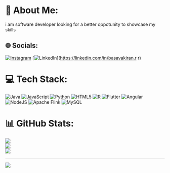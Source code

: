 # 💫 About Me:
i am software developer looking for a better oppotunity to showcase my skills


## 🌐 Socials:
[![Instagram](https://img.shields.io/badge/Instagram-%23E4405F.svg?logo=Instagram&logoColor=white)](https://instagram.com/_basava_kiran_2024_) [![LinkedIn](https://img.shields.io/badge/LinkedIn-%230077B5.svg?logo=linkedin&logoColor=white)](https://linkedin.com/in/basavakiran.r r) 

# 💻 Tech Stack:
![Java](https://img.shields.io/badge/java-%23ED8B00.svg?style=flat&logo=openjdk&logoColor=white) ![JavaScript](https://img.shields.io/badge/javascript-%23323330.svg?style=flat&logo=javascript&logoColor=%23F7DF1E) ![Python](https://img.shields.io/badge/python-3670A0?style=flat&logo=python&logoColor=ffdd54) ![HTML5](https://img.shields.io/badge/html5-%23E34F26.svg?style=flat&logo=html5&logoColor=white) ![R](https://img.shields.io/badge/r-%23276DC3.svg?style=flat&logo=r&logoColor=white) ![Flutter](https://img.shields.io/badge/Flutter-%2302569B.svg?style=flat&logo=Flutter&logoColor=white) ![Angular](https://img.shields.io/badge/angular-%23DD0031.svg?style=flat&logo=angular&logoColor=white) ![NodeJS](https://img.shields.io/badge/node.js-6DA55F?style=flat&logo=node.js&logoColor=white) ![Apache Flink](https://img.shields.io/badge/Apache%20Flink-E6526F?style=flat&logo=Apache%20Flink&logoColor=white) ![MySQL](https://img.shields.io/badge/mysql-4479A1.svg?style=flat&logo=mysql&logoColor=white)
# 📊 GitHub Stats:
![](https://github-readme-stats.vercel.app/api?username=basavakiran18&theme=vue-dark&hide_border=false&include_all_commits=false&count_private=true)<br/>
![](https://github-readme-streak-stats.herokuapp.com/?user=basavakiran18&theme=vue-dark&hide_border=false)<br/>
![](https://github-readme-stats.vercel.app/api/top-langs/?username=basavakiran18&theme=vue-dark&hide_border=false&include_all_commits=false&count_private=true&layout=compact)

---
[![](https://visitcount.itsvg.in/api?id=basavakiran18&icon=0&color=0)](https://visitcount.itsvg.in)

<!-- Proudly created with GPRM ( https://gprm.itsvg.in ) -->
